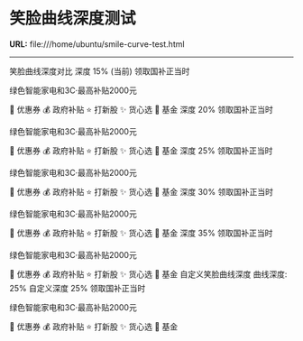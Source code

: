 # 笑脸曲线深度测试

**URL:** file:///home/ubuntu/smile-curve-test.html

---

笑脸曲线深度对比
深度 15% (当前)
领取国补正当时

绿色智能家电和3C·最高补贴2000元

🎁
优惠券
💰
政府补贴
⭐
打新股
✨
货心选
💎
基金
深度 20%
领取国补正当时

绿色智能家电和3C·最高补贴2000元

🎁
优惠券
💰
政府补贴
⭐
打新股
✨
货心选
💎
基金
深度 25%
领取国补正当时

绿色智能家电和3C·最高补贴2000元

🎁
优惠券
💰
政府补贴
⭐
打新股
✨
货心选
💎
基金
深度 30%
领取国补正当时

绿色智能家电和3C·最高补贴2000元

🎁
优惠券
💰
政府补贴
⭐
打新股
✨
货心选
💎
基金
深度 35%
领取国补正当时

绿色智能家电和3C·最高补贴2000元

🎁
优惠券
💰
政府补贴
⭐
打新股
✨
货心选
💎
基金
自定义笑脸曲线深度
曲线深度:
25%
自定义深度 25%
领取国补正当时

绿色智能家电和3C·最高补贴2000元

🎁
优惠券
💰
政府补贴
⭐
打新股
✨
货心选
💎
基金